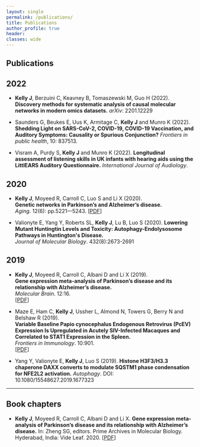 ```yaml
---
layout: single
permalink: /publications/
title: Publications
author_profile: true
header:
classes: wide
---
```


## Publications

## 2022

* **Kelly J**, Berzuini C, Keavney B, Tomaszewski M, Guo H (2022).
**Discovery methods for systematic analysis of causal molecular networks in modern omics datasets.**
*arXiv*: 2201.12229

* Saunders G, Beukes E, Uus K, Armitage C, **Kelly J** and Munro K (2022).
**Shedding Light on SARS-CoV-2, COVID-19, COVID-19 Vaccination, and Auditory Symptoms: Causality or Spurious Conjunction?**
*Frontiers in public health*, 10: 837513.

* Visram A, Purdy S, **Kelly J** and Munro K (2022).
**Longitudinal assessment of listening skills in UK infants with hearing aids using the LittlEARS Auditory Questionnaire.**
*International Journal of Audiology*.



## 2020

* **Kelly J**, Moyeed R, Carroll C, Luo S and Li X (2020).  
**Genetic networks in Parkinson’s and Alzheimer’s disease.**  
*Aging*. 12(6): pp.5221—5243.
[[PDF](http://jackkelly75.github.io/assets/docs/publications/ageing_networks.pdf)]  

* Valionyte E, Yang Y, Roberts SL, **Kelly J**, Lu B, Luo S (2020).
**Lowering Mutant Huntingtin Levels and Toxicity: Autophagy-Endolysosome Pathways in Huntington's Disease.**  
*Journal of Molecular Biology*. 432(8):2673-2691

## 2019

* **Kelly J**, Moyeed R, Carroll C, Albani D and Li X (2019).  
**Gene expression meta-analysis of Parkinson’s disease and its relationship with Alzheimer’s disease.**  
*Molecular Brain*. 12:16.  
[[PDF](https://rdcu.be/bsWLL)]

* Maze E, Ham C, **Kelly J**, Ussher L, Almond N, Towers G, Berry N and Belshaw R (2019).  
**Variable Baseline Papio cynocephalus Endogenous Retrovirus (PcEV) Expression Is Upregulated in Acutely SIV-Infected Macaques and Correlated to STAT1 Expression in the Spleen.**  
*Frontiers in Immunology*. 10:901.  
[[PDF](https://www.frontiersin.org/articles/10.3389/fimmu.2019.00901/full)]

* Yang Y, Valionyte E, **Kelly J**, Luo S (2019).
**Histone H3F3/H3.3 chaperone DAXX converts to modulate SQSTM1 phase condensation for NFE2L2 activation.**
*Autophagy*. DOI: 10.1080/15548627.2019.1677323


-------------------------------------------------------------

## Book chapters

* **Kelly J**, Moyeed R, Carroll C, Albani D and Li X. **Gene expression meta-analysis of Parkinson’s disease and its relationship with Alzheimer’s disease.**  In: Zheng SG, editors. Prime Archives in Molecular Biology. Hyderabad, India: Vide Leaf. 2020.
[[PDF](http://jackkelly75.github.io/assets/docs/publications/Gene-Expression-Meta-Analysis-of-Parkinson’s-disease-and-its-Relationship-with-Alzheimer’s-disease.pdf)] 
